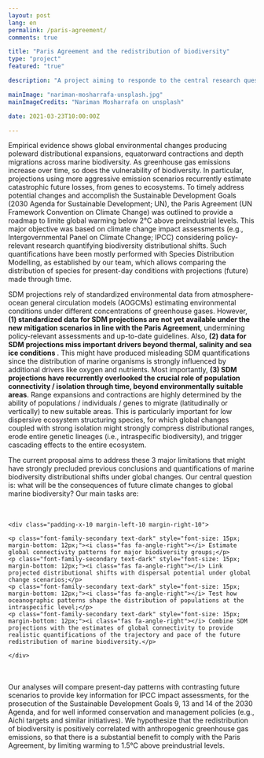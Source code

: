 ```yaml
---
layout: post
lang: en
permalink: /paris-agreement/
comments: true

title: "Paris Agreement and the redistribution of biodiversity"
type: "project"
featured: "true"

description: "A project aiming to responde to the central research question of what will be the consequences of future climate changes to global marine biodiversity."

mainImage: "nariman-mosharrafa-unsplash.jpg"
mainImageCredits: "Nariman Mosharrafa on unsplash"

date: 2021-03-23T10:00:00Z

---
```


Empirical evidence shows global environmental changes producing poleward distributional expansions, equatorward contractions and depth migrations across marine biodiversity. As greenhouse gas emissions increase over time, so does the vulnerability of biodiversity. In particular, projections using more aggressive emission scenarios recurrently estimate catastrophic future losses, from genes to ecosystems. To timely address potential changes and accomplish the Sustainable Development Goals (2030 Agenda for Sustainable Development; UN), the Paris Agreement (UN Framework Convention on Climate Change) was outlined to provide a roadmap to limite global warming below 2°C above preindustrial levels. This major objective was based on climate change impact assessments (e.g., Intergovernmental Panel on Climate Change; IPCC) considering policy-relevant research quantifying biodiversity distributional shifts. Such quantifications have been mostly performed with Species Distribution Modelling, as established by our team, which allows comparing the distribution of species for present-day conditions with projections (future) made through time.

SDM projections rely of standardized environmental data from atmosphere-ocean general circulation models (AOGCMs) estimating environmental conditions under different concentrations of greenhouse gases. However, <b>(1) standardized data for SDM projections are not yet available under the new mitigation scenarios in line with the Paris Agreement</b>, undermining policy-relevant assessments and up-to-date guidelines. Also, <b>(2) data for SDM projections miss important drivers beyond thermal, salinity and sea ice conditions </b>. This might have produced misleading SDM quantifications since the distribution of marine organisms is strongly influenced by additional drivers like oxygen and nutrients. Most importantly, <b>(3) SDM projections have recurrently overlooked the crucial role of population connectivity / isolation through time, beyond environmentally suitable areas</b>. Range expansions and contractions are highly determined by the ability of populations / individuals / genes to migrate (latitudinally or vertically) to new suitable areas. This is particularly important for low dispersive ecosystem structuring species, for which global changes coupled with strong isolation might strongly compress distributional ranges, erode entire genetic lineages (i.e., intraspecific biodiversity), and trigger cascading effects to the entire ecosystem.

The current proposal aims to address these 3 major limitations that might have strongly precluded previous conclusions and quantifications of marine biodiversity distributional shifts under global changes. Our central question is: what will be the consequences of future climate changes to global marine biodiversity? Our main tasks are:

<div class="border-radius-05 bg-gray margin-bottom-30" style="padding-top: 20px; padding-bottom: 20px">

    <div class="padding-x-10 margin-left-10 margin-right-10">

    <p class="font-family-secondary text-dark" style="font-size: 15px; margin-bottom: 12px;"><i class="fas fa-angle-right"></i> Estimate global connectivity patterns for major biodiversity groups;</p>
    <p class="font-family-secondary text-dark" style="font-size: 15px; margin-bottom: 12px;"><i class="fas fa-angle-right"></i> Link projected distributional shifts with dispersal potential under global change scenarios;</p>
    <p class="font-family-secondary text-dark" style="font-size: 15px; margin-bottom: 12px;"><i class="fas fa-angle-right"></i> Test how oceanographic patterns shape the distribution of populations at the intraspecific level;</p>
    <p class="font-family-secondary text-dark" style="font-size: 15px; margin-bottom: 12px;"><i class="fas fa-angle-right"></i> Combine SDM projections with the estimates of global connectivity to provide realistic quantifications of the trajectory and pace of the future redistribution of marine biodiversity.</p>

    </div>
</div>

Our analyses will compare present-day patterns with contrasting future scenarios to provide key information for IPCC impact assessments, for the prosecution of the Sustainable Development Goals 9, 13 and 14 of the 2030 Agenda, and for well informed conservation and management policies (e.g., Aichi targets and similar initiatives). We hypothesize that the redistribution of biodiversity is positively correlated with anthropogenic greenhouse gas emissions, so that there is a substantial benefit to comply with the Paris Agreement, by limiting warming to 1.5°C above preindustrial levels.
